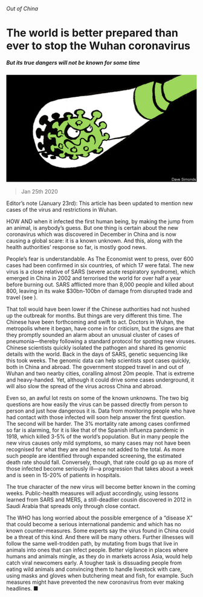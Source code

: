 ###### Out of China

# The world is better prepared than ever to stop the Wuhan coronavirus 

##### But its true dangers will not be known for some time 

![image](images/20200125_LDD002.jpg) 

> Jan 25th 2020 

Editor’s note (January 23rd): This article has been updated to mention new cases of the virus and restrictions in Wuhan.

HOW AND when it infected the first human being, by making the jump from an animal, is anybody’s guess. But one thing is certain about the new coronavirus which was discovered in December in China and is now causing a global scare: it is a known unknown. And this, along with the health authorities’ response so far, is mostly good news.

People’s fear is understandable. As The Economist went to press, over 600 cases had been confirmed in six countries, of which 17 were fatal. The new virus is a close relative of SARS (severe acute respiratory syndrome), which emerged in China in 2002 and terrorised the world for over half a year before burning out. SARS afflicted more than 8,000 people and killed about 800, leaving in its wake $30bn-100bn of damage from disrupted trade and travel (see ).


That toll would have been lower if the Chinese authorities had not hushed up the outbreak for months. But things are very different this time. The Chinese have been forthcoming and swift to act. Doctors in Wuhan, the metropolis where it began, have come in for criticism, but the signs are that they promptly sounded an alarm about an unusual cluster of cases of pneumonia—thereby following a standard protocol for spotting new viruses. Chinese scientists quickly isolated the pathogen and shared its genomic details with the world. Back in the days of SARS, genetic sequencing like this took weeks. The genomic data can help scientists spot cases quickly, both in China and abroad. The government stopped travel in and out of Wuhan and two nearby cities, coralling almost 20m people. That is extreme and heavy-handed. Yet, although it could drive some cases underground, it will also slow the spread of the virus across China and abroad.

Even so, an awful lot rests on some of the known unknowns. The two big questions are how easily the virus can be passed directly from person to person and just how dangerous it is. Data from monitoring people who have had contact with those infected will soon help answer the first question. The second will be harder. The 3% mortality rate among cases confirmed so far is alarming, for it is like that of the Spanish influenza pandemic in 1918, which killed 3-5% of the world’s population. But in many people the new virus causes only mild symptoms, so many cases may not have been recognised for what they are and hence not added to the total. As more such people are identified through expanded screening, the estimated death rate should fall. Conversely, though, that rate could go up as more of those infected become seriously ill—a progression that takes about a week and is seen in 15-20% of patients in hospitals.

The true character of the new virus will become better known in the coming weeks. Public-health measures will adjust accordingly, using lessons learned from SARS and MERS, a still-deadlier cousin discovered in 2012 in Saudi Arabia that spreads only through close contact.

The WHO has long worried about the possible emergence of a “disease X” that could become a serious international pandemic and which has no known counter-measures. Some experts say the virus found in China could be a threat of this kind. And there will be many others. Further illnesses will follow the same well-trodden path, by mutating from bugs that live in animals into ones that can infect people. Better vigilance in places where humans and animals mingle, as they do in markets across Asia, would help catch viral newcomers early. A tougher task is dissuading people from eating wild animals and convincing them to handle livestock with care, using masks and gloves when butchering meat and fish, for example. Such measures might have prevented the new coronavirus from ever making headlines. ■

